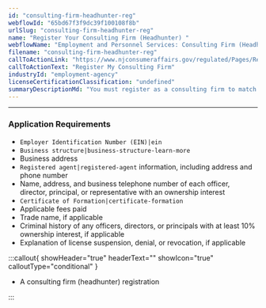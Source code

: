 ```yaml
---
id: "consulting-firm-headhunter-reg"
webflowId: "65bd67f3f9dc39f100108f8b"
urlSlug: "consulting-firm-headhunter-reg"
name: "Register Your Consulting Firm (Headhunter) "
webflowName: "Employment and Personnel Services: Consulting Firm (Headhunter)"
filename: "consulting-firm-headhunter-reg"
callToActionLink: "https://www.njconsumeraffairs.gov/regulated/Pages/Regulated-Business-Online-Registration.aspx"
callToActionText: "Register My Consulting Firm"
industryId: "employment-agency"
licenseCertificationClassification: "undefined"
summaryDescriptionMd: "You must register as a consulting firm to match job seekers with prospective employers or prospective employers with job seekers in New Jersey. Submit your application through the Regulated Business (RGB) Online Registration Portal."
---
```


---

### Application Requirements

- `Employer Identification Number (EIN)|ein`
- `Business structure|business-structure-learn-more`
- Business address
- `Registered agent|registered-agent` information, including address and phone number
- Name, address, and business telephone number of each officer, director, principal, or representative with an ownership interest
- `Certificate of Formation|certificate-formation`
- Applicable fees paid
- Trade name, if applicable
- Criminal history of any officers, directors, or principals with at least 10% ownership interest, if applicable
- Explanation of license suspension, denial, or revocation, if applicable

:::callout{ showHeader="true" headerText="" showIcon="true" calloutType="conditional" }

- A consulting firm (headhunter) registration

:::
